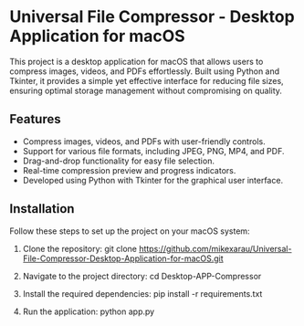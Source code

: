 # Universal File Compressor - Desktop Application for macOS

This project is a desktop application for macOS that allows users to compress images, videos, and PDFs effortlessly. Built using Python and Tkinter, it provides a simple yet effective interface for reducing file sizes, ensuring optimal storage management without compromising on quality.

## Features
- Compress images, videos, and PDFs with user-friendly controls.
- Support for various file formats, including JPEG, PNG, MP4, and PDF.
- Drag-and-drop functionality for easy file selection.
- Real-time compression preview and progress indicators.
- Developed using Python with Tkinter for the graphical user interface.

## Installation
Follow these steps to set up the project on your macOS system:
1. Clone the repository:
git clone https://github.com/mikexarau/Universal-File-Compressor-Desktop-Application-for-macOS.git

2. Navigate to the project directory:
cd Desktop-APP-Compressor

3. Install the required dependencies:
pip install -r requirements.txt

4. Run the application:
python app.py
 
